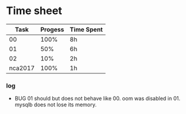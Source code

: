 # Time sheet

|Task|Progess|Time Spent|
|----|-------|----------|
|00|100%|8h|
|01|50%|6h|
|02|10%|2h|
|nca2017|100%|1h|

### log
* BUG 01 should but does not behave like 00. oom was disabled in 01. mysqlb does not lose its memory.
